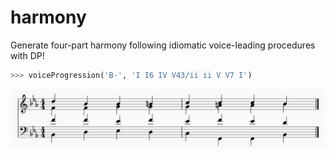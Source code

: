 harmony
=======

Generate four-part harmony following idiomatic voice-leading procedures with DP!

```python
>>> voiceProgression('B-', 'I I6 IV V43/ii ii V V7 I')
```
![Four-part harmony](screenshot.png)
